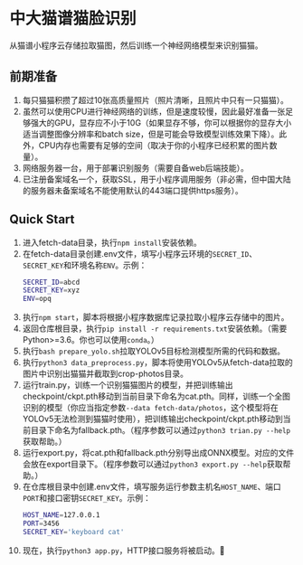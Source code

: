 # 中大猫谱猫脸识别

从猫谱小程序云存储拉取猫图，然后训练一个神经网络模型来识别猫猫。

## 前期准备

1. 每只猫猫积攒了超过10张高质量照片（照片清晰，且照片中只有一只猫猫）。
2. 虽然可以使用CPU进行神经网络的训练，但是速度较慢，因此最好准备一张足够强大的GPU，显存应不小于10G（如果显存不够，你可以根据你的显存大小适当调整图像分辨率和batch size，但是可能会导致模型训练效果下降）。此外，CPU内存也需要有足够的空间（取决于你的小程序已经积累的图片数量）。
3. 网络服务器一台，用于部署识别服务（需要自备web后端技能）。
4. 已注册备案域名一个，获取SSL，用于小程序调用服务（非必需，但中国大陆的服务器未备案域名不能使用默认的443端口提供https服务）。

## Quick Start

1. 进入fetch-data目录，执行`npm install`安装依赖。
2. 在fetch-data目录创建.env文件，填写小程序云环境的`SECRET_ID`、`SECRET_KEY`和环境名称`ENV`。示例：
    ```bash
    SECRET_ID=abcd
    SECRET_KEY=xyz
    ENV=opq
    ```
3. 执行`npm start`，脚本将根据小程序数据库记录拉取小程序云存储中的图片。
4. 返回仓库根目录，执行`pip install -r requirements.txt`安装依赖。（需要Python>=3.6。你也可以使用`conda`。）
5. 执行`bash prepare_yolo.sh`拉取YOLOv5目标检测模型所需的代码和数据。
6. 执行`python3 data_preprocess.py`，脚本将使用YOLOv5从fetch-data拉取的图片中识别出猫猫并截取到crop-photos目录。
7. 运行train.py，训练一个识别猫猫图片的模型，并把训练输出checkpoint/ckpt.pth移动到当前目录下命名为cat.pth。同样，训练一个全图识别的模型（你应当指定参数`--data fetch-data/photos`，这个模型将在YOLOv5无法检测到猫猫时使用），把训练输出checkpoint/ckpt.pth移动到当前目录下命名为fallback.pth。（程序参数可以通过`python3 trian.py --help`获取帮助。）
8. 运行export.py，将cat.pth和fallback.pth分别导出成ONNX模型。对应的文件会放在export目录下。（程序参数可以通过`python3 export.py --help`获取帮助。）
9. 在仓库根目录中创建.env文件，填写服务运行参数主机名`HOST_NAME`、端口`PORT`和接口密钥`SECRET_KEY`。示例：
    ```bash
    HOST_NAME=127.0.0.1
    PORT=3456
    SECRET_KEY='keyboard cat'
    ```
10. 现在，执行`python3 app.py`，HTTP接口服务将被启动。🎉
